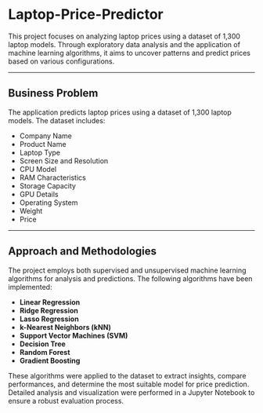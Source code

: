 # **Laptop-Price-Predictor**

This project focuses on analyzing laptop prices using a dataset of 1,300 laptop models. Through exploratory data analysis and the application of machine learning algorithms, it aims to uncover patterns and predict prices based on various configurations.

---

## **Business Problem**
The application predicts laptop prices using a dataset of 1,300 laptop models. The dataset includes:

- Company Name  
- Product Name  
- Laptop Type  
- Screen Size and Resolution  
- CPU Model  
- RAM Characteristics  
- Storage Capacity  
- GPU Details  
- Operating System  
- Weight  
- Price  

---

## **Approach and Methodologies**
The project employs both supervised and unsupervised machine learning algorithms for analysis and predictions. The following algorithms have been implemented:

- **Linear Regression**
- **Ridge Regression**
- **Lasso Regression**
- **k-Nearest Neighbors (kNN)**
- **Support Vector Machines (SVM)**
- **Decision Tree**
- **Random Forest**
- **Gradient Boosting**

These algorithms were applied to the dataset to extract insights, compare performances, and determine the most suitable model for price prediction. Detailed analysis and visualization were performed in a Jupyter Notebook to ensure a robust evaluation process.

